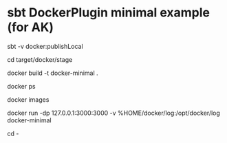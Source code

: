 # sbt DockerPlugin minimal example (for AK)

sbt -v docker:publishLocal

cd target/docker/stage

docker build -t docker-minimal .

docker ps

docker images

docker run -dp 127.0.0.1:3000:3000 -v %HOME/docker/log:/opt/docker/log docker-minimal

cd -
